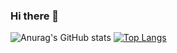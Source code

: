 ### Hi there 👋
![Anurag's GitHub stats](https://github-readme-stats.vercel.app/api?username=relativiteit&count_private=true&show_icons=true)
[![Top Langs](https://github-readme-stats.vercel.app/api/top-langs/?username=anuraghazra)](https://github.com/relativiteit/github-readme-stats)

<!--
**Relativiteit/Relativiteit** is a ✨ _special_ ✨ repository because its `README.md` (this file) appears on your GitHub profile.

Here are some ideas to get you started:

- 🔭 I’m currently working on ...
- 🌱 I’m currently learning ...
- 👯 I’m looking to collaborate on ...
- 🤔 I’m looking for help with ...
- 💬 Ask me about ...
- 📫 How to reach me: ...
- 😄 Pronouns: ...
- ⚡ Fun fact: ...
-->
